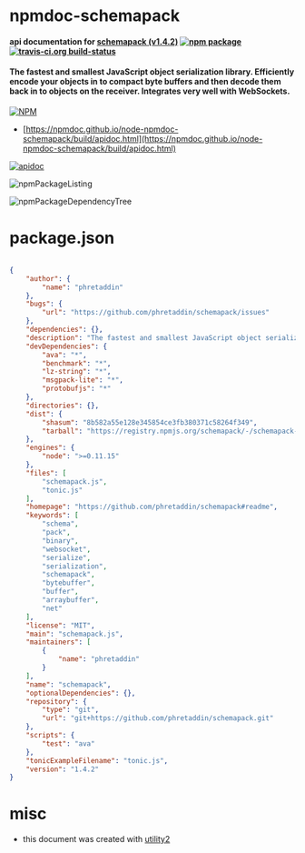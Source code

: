 # npmdoc-schemapack

#### api documentation for  [schemapack (v1.4.2)](https://github.com/phretaddin/schemapack#readme)  [![npm package](https://img.shields.io/npm/v/npmdoc-schemapack.svg?style=flat-square)](https://www.npmjs.org/package/npmdoc-schemapack) [![travis-ci.org build-status](https://api.travis-ci.org/npmdoc/node-npmdoc-schemapack.svg)](https://travis-ci.org/npmdoc/node-npmdoc-schemapack)

#### The fastest and smallest JavaScript object serialization library. Efficiently encode your objects in to compact byte buffers and then decode them back in to objects on the receiver. Integrates very well with WebSockets.

[![NPM](https://nodei.co/npm/schemapack.png?downloads=true&downloadRank=true&stars=true)](https://www.npmjs.com/package/schemapack)

- [https://npmdoc.github.io/node-npmdoc-schemapack/build/apidoc.html](https://npmdoc.github.io/node-npmdoc-schemapack/build/apidoc.html)

[![apidoc](https://npmdoc.github.io/node-npmdoc-schemapack/build/screenCapture.buildCi.browser.%252Ftmp%252Fbuild%252Fapidoc.html.png)](https://npmdoc.github.io/node-npmdoc-schemapack/build/apidoc.html)

![npmPackageListing](https://npmdoc.github.io/node-npmdoc-schemapack/build/screenCapture.npmPackageListing.svg)

![npmPackageDependencyTree](https://npmdoc.github.io/node-npmdoc-schemapack/build/screenCapture.npmPackageDependencyTree.svg)



# package.json

```json

{
    "author": {
        "name": "phretaddin"
    },
    "bugs": {
        "url": "https://github.com/phretaddin/schemapack/issues"
    },
    "dependencies": {},
    "description": "The fastest and smallest JavaScript object serialization library. Efficiently encode your objects in to compact byte buffers and then decode them back in to objects on the receiver. Integrates very well with WebSockets.",
    "devDependencies": {
        "ava": "*",
        "benchmark": "*",
        "lz-string": "*",
        "msgpack-lite": "*",
        "protobufjs": "*"
    },
    "directories": {},
    "dist": {
        "shasum": "8b582a55e128e345854ce3fb380371c58264f349",
        "tarball": "https://registry.npmjs.org/schemapack/-/schemapack-1.4.2.tgz"
    },
    "engines": {
        "node": ">=0.11.15"
    },
    "files": [
        "schemapack.js",
        "tonic.js"
    ],
    "homepage": "https://github.com/phretaddin/schemapack#readme",
    "keywords": [
        "schema",
        "pack",
        "binary",
        "websocket",
        "serialize",
        "serialization",
        "schemapack",
        "bytebuffer",
        "buffer",
        "arraybuffer",
        "net"
    ],
    "license": "MIT",
    "main": "schemapack.js",
    "maintainers": [
        {
            "name": "phretaddin"
        }
    ],
    "name": "schemapack",
    "optionalDependencies": {},
    "repository": {
        "type": "git",
        "url": "git+https://github.com/phretaddin/schemapack.git"
    },
    "scripts": {
        "test": "ava"
    },
    "tonicExampleFilename": "tonic.js",
    "version": "1.4.2"
}
```



# misc
- this document was created with [utility2](https://github.com/kaizhu256/node-utility2)
